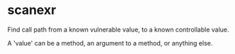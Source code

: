 # scanexr

Find call path from a known vulnerable value,
to a known controllable value.

A 'value' can be a method, an argument to a method, or anything else.
